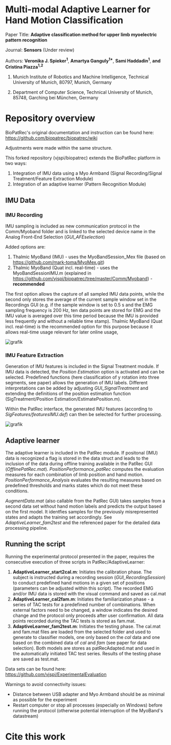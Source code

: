 # Multi-modal Adaptive Learner for Hand Motion Classification

Paper Title: **Adaptive classification method for upper limb myoelectric pattern recognition**

Journal: **Sensors** (Under review)

Authors: **Veronika J. Spieker<sup>1</sup>**, **Amartya Ganguly<sup>1\*</sup>**, **Sami Haddadin<sup>1</sup>**, **and Cristina Piazza<sup>1,2</sup>** 


1. Munich Institute of Robotics and Machine Intelligence, Technical University of Munich, 80797, Munich, Germany

2. Department of Computer Science, Technical University of Munich, 85748, Garching bei München, Germany


# Repository overview

BioPatRec's original documentation and instruction can be found here: https://github.com/biopatrec/biopatrec/wiki

Adjustments were made within the same structure.

This forked repository (vjspi/biopatrec) extends the BioPatRec platform in two ways:
1. Integration of IMU data using a Myo Armband (Signal Recording/Signal Treatment/Feature Extraction Module)
2. Integration of an adaptive learner (Pattern Recognition Module)

## IMU Data
### IMU Recording
IMU sampling is included as new communication protocol in the Comm/Myoband folder and is linked to the selected device name in the Analog Front-End Selection (_GUI_AFEselection_)

Added options are:
1. Thalmic MyoBand (IMU) - uses the MyoBandSession_Mex file (based on https://github.com/mark-toma/MyoMex.git)
2. Thalmic MyoBand (Quat incl. real-time) - uses the MyoBandSessionIMU.m (explained in https://github.com/vjspi/biopatrec/tree/master/Comm/Myoband) - **recommended**

The first option allows the capture of all sampled IMU data points, while the second only stores the average of the current sample window set in the Recordings GUI (e.g. if the sample window is set to 0.5 s and the EMG sampling frequency is 200 Hz, ten data points are stored for EMG and the IMU value is averaged over this time period because the IMU is provided less frequently and without a reliable time stamp). Thalmic MyoBand (Quat incl. real-time) is the recommended option for this purpose because it allows real-time usage relevant for later online usage, 

![grafik](https://user-images.githubusercontent.com/80716904/134916102-92689f5b-67a9-42e2-afce-b0c13b24e739.png)

### IMU Feature Extraction
Generation of IMU features is included in the Signal Treatment module. If IMU data is detected, the _Position Estimation_ option is activated and can be selected. Predefined functions (here classification of y rotation into three segments, see paper) allows the generation of IMU labels. Different interpretations can be added by adjusting _GUI_SignalTreatment_ and extending the definitions of the position estimation function (SigTreatment/Position Estimation/EstimatePosition.m). 

Within the PatRec interface, the generated IMU features (according to _SigFeatures/featuresIMU.def_) can then be selected for further processing.

![grafik](https://user-images.githubusercontent.com/80716904/134928772-c84da526-f340-4538-8872-f0c024551185.png)

## Adaptive learner
The adaptive learner is included in the PatRec module. If positonal (IMU) data is recognized a flag is stored in the data struct and leads to the inclusion of the data during offline training available in the PatRec GUI (_OfflinePatRec.mat_). _PositionPerformance_patRec_ computes the evaluation measures for each combination of limb position and hand motion. _PositionPerformance_Analysis_ evaluates the resulting measures based on predefined thresholds and marks states which do not meet these conditions.

_AugmentData.mat_ (also callable from the PatRec GUI) takes samples from a second data set without hand motion labels and predicts the output based on the first model. It identfies samples for the previously misrepresented states and adapts the training set accordingly. See _AdaptiveLearner_fam2test_ and the referenced paper for the detailed data processing pipeline. 

## Running the script

Running the experimental protocol presented in the paper, requires the consecutive execution of three scripts in PatRec/AdaptiveLearner:
1. **AdaptiveLearner_start2cal.m**: Initiates the calibration phase. The subject is instructed during a recording session (_GUI_RecordingSession_) to conduct predefined hand motions in a given set of positions (parameters can be adjusted within this script). The recorded EMG and/or IMU data is stored with the visual command and saved as cal.mat 
2. **AdaptiveLearner_cal2fam.m**: Initiates the familiarization phase - a series of TAC tests for a predefined number of combinations. When external factors need to be changed, a window indicates the desired change and the protocol only proceeds after user confirmation. All data points recorded during the TAC tests is stored as fam.mat.
3. **AdaptiveLearner_fam2test.m**: Initiates the testing phase. The cal.mat and fam.mat files are loaded from the selected folder and used to generate to classifier models, one only based on the _cal_ data and one based on the combined data of _cal_ and _fam_ (see paper for data selection). Both models are stores as patRecAdapted.mat and used in the automatically initiated TAC test series. Results of the testing phase are saved as test.mat.

Data sets can be found here: https://github.com/vjspi/ExperimentalEvaluation

Warnings to avoid connectivity issues:
- Distance between USB adapter and Myo Armband should be as minimal as possible for the experiment 
- Restart computer or stop all processes (especially on Windows) before running the protocol (otherwise potential interruption of the MyoBand's datastream)

# Cite this work
